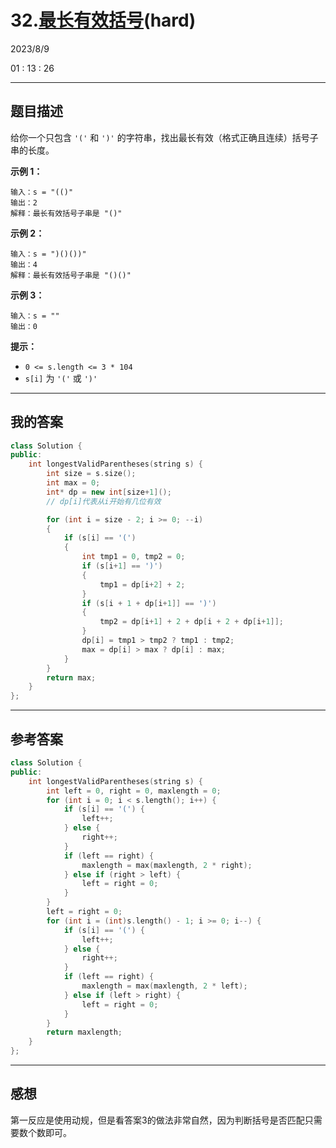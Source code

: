 # 32.[最长有效括号](https://leetcode.cn/problems/longest-valid-parentheses/)(hard)

2023/8/9

01 : 13 : 26

---

## 题目描述

给你一个只包含 `'('` 和 `')'` 的字符串，找出最长有效（格式正确且连续）括号子串的长度。

 

**示例 1：**

```
输入：s = "(()"
输出：2
解释：最长有效括号子串是 "()"
```

**示例 2：**

```
输入：s = ")()())"
输出：4
解释：最长有效括号子串是 "()()"
```

**示例 3：**

```
输入：s = ""
输出：0
```

 

**提示：**

- `0 <= s.length <= 3 * 104`
- `s[i]` 为 `'('` 或 `')'`

----

## 我的答案

```c++
class Solution {
public:
    int longestValidParentheses(string s) {
        int size = s.size();
        int max = 0;
        int* dp = new int[size+1]();
        // dp[i]代表从i开始有几位有效     

        for (int i = size - 2; i >= 0; --i)
        {
            if (s[i] == '(')
            {
                int tmp1 = 0, tmp2 = 0;
                if (s[i+1] == ')')
                {
                    tmp1 = dp[i+2] + 2;
                }
                if (s[i + 1 + dp[i+1]] == ')')
                {
                    tmp2 = dp[i+1] + 2 + dp[i + 2 + dp[i+1]];
                }
                dp[i] = tmp1 > tmp2 ? tmp1 : tmp2;
                max = dp[i] > max ? dp[i] : max;
            }
        }
        return max;
    }
};
```

---

## 参考答案

```cpp
class Solution {
public:
    int longestValidParentheses(string s) {
        int left = 0, right = 0, maxlength = 0;
        for (int i = 0; i < s.length(); i++) {
            if (s[i] == '(') {
                left++;
            } else {
                right++;
            }
            if (left == right) {
                maxlength = max(maxlength, 2 * right);
            } else if (right > left) {
                left = right = 0;
            }
        }
        left = right = 0;
        for (int i = (int)s.length() - 1; i >= 0; i--) {
            if (s[i] == '(') {
                left++;
            } else {
                right++;
            }
            if (left == right) {
                maxlength = max(maxlength, 2 * left);
            } else if (left > right) {
                left = right = 0;
            }
        }
        return maxlength;
    }
};
```

---

## 感想

第一反应是使用动规，但是看答案3的做法非常自然，因为判断括号是否匹配只需要数个数即可。

